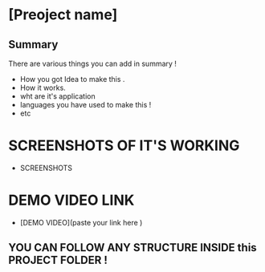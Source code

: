 # [Preoject name]

## Summary 

There are various things you can add in summary !
- How you got Idea to make this .
- How it works.
- wht are it's application 
- languages you have used to make this !
- etc

# SCREENSHOTS OF IT'S WORKING 
- SCREENSHOTS

# DEMO VIDEO LINK 
- [DEMO VIDEO](paste your link here )

## YOU CAN FOLLOW ANY STRUCTURE INSIDE this  PROJECT FOLDER !


